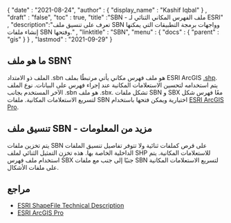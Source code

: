 {
  "date" : "2021-08-24",
  "author" : {
    "display_name" : "Kashif Iqbal"
} ,
  "draft" : "false",
  "toc" : true,
  "title" :"SBN - ملف الفهرس المكاني الثنائي لـ ESRI" ,
  "description":"تعرف على تنسيق ملف SBN وواجهات برمجة التطبيقات التي يمكنها إنشاء ملفات SBN وفتحها." ,
  "linktitle" : "SBN",
  "menu" : {
    "docs" : {
      "parent" : "gis"
}
} ,
  "lastmod" : "2021-09-29"
}

## ما هو ملف SBN؟

الملف ذو الامتداد .sbn هو ملف فهرس مكاني يأتي مرتبطًا بملف ESRI ArcGIS [.shp](/ar/gis/shp/). يتم استخدامه لتحسين الاستعلامات المكانية عند إجراء فهرس على البيانات. نوع الملف الآخر المستخدم بجانب .sbn هو ملف .sbx. تشكل ملفات SBN و SBX معًا فهرس شكل لتسريع الاستعلامات المكانية. ملفات SBN اختيارية ويمكن فتحها باستخدام [ESRI ArcGIS Pro](https://www.esri.com/en-us/arcgis/products/arcgis-pro/overview).

## تنسيق ملف SBN - مزيد من المعلومات

يتم تخزين ملفات SBN على قرص كملفات ثنائية ولا تتوفر تفاصيل تنسيق الملفات الداخلية الخاصة بها. هذه تخزن التمثيل الثنائي لملف SHP للاستعلامات المكانية. يتم استخدام ملف فهرس SBX جنبًا إلى جنب مع ملفات SBN لتسريع الاستعلامات المكانية على ملفات الأشكال.

## مراجع

* [ESRI ShapeFile Technical Description](https://www.esri.com/content/dam/esrisites/sitecore-archive/Files/Pdfs/library/whitepapers/pdfs/shapefile.pdf)
* [ESRI ArcGIS Pro](https://www.esri.com/en-us/arcgis/products/arcgis-pro/overview)

